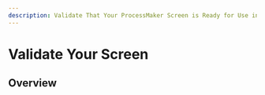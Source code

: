 ```yaml
---
description: Validate That Your ProcessMaker Screen is Ready for Use in Processes.
---
```


# Validate Your Screen

## Overview



